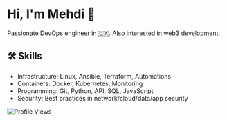 <link rel="stylesheet" href="https://cdnjs.cloudflare.com/ajax/libs/font-awesome/6.0.0-beta3/css/all.min.css">

# Hi, I'm Mehdi 👋

Passionate DevOps engineer in 🇨🇦. Also interested in web3 development.

## 🛠 Skills

- Infrastructure: Linux, Ansible, Terraform, Automations
- Containers: Docker, Kubernetes, Monitoring
- Programming: Git, Python, API, SQL, JavaScript
- Security: Best practices in network/cloud/data/app security

![Profile Views](https://komarev.com/ghpvc/?username=memor24&color=blue)

